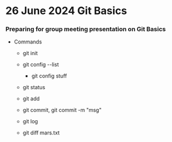 # 26 June 2024 Git Basics

### Preparing for group meeting presentation on Git Basics
* Commands
    * git init
    * git config --list
        * git config stuff
    * git status
    * git add
    * git commit, git commit -m "msg"

    * git log
    * git diff mars.txt
    